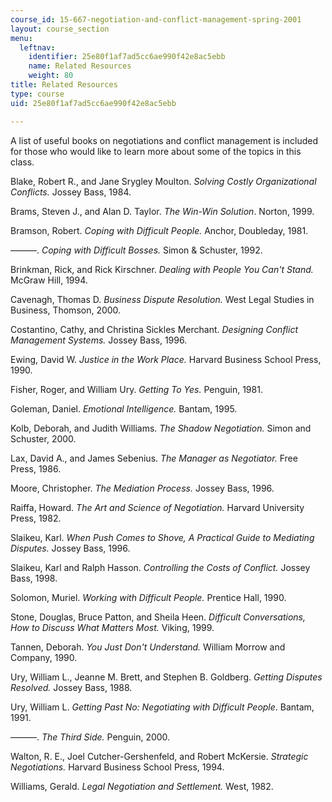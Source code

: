 ```yaml
---
course_id: 15-667-negotiation-and-conflict-management-spring-2001
layout: course_section
menu:
  leftnav:
    identifier: 25e80f1af7ad5cc6ae990f42e8ac5ebb
    name: Related Resources
    weight: 80
title: Related Resources
type: course
uid: 25e80f1af7ad5cc6ae990f42e8ac5ebb

---
```


A list of useful books on negotiations and conflict management is included for those who would like to learn more about some of the topics in this class.

Blake, Robert R., and Jane Srygley Moulton. _Solving Costly Organizational Conflicts._ Jossey Bass, 1984.

Brams, Steven J., and Alan D. Taylor. _The Win-Win Solution_. Norton, 1999.

Bramson, Robert. _Coping with Difficult People._ Anchor, Doubleday, 1981.

———. _Coping with Difficult Bosses._ Simon & Schuster, 1992.

Brinkman, Rick, and Rick Kirschner. _Dealing with People You Can't Stand._ McGraw Hill, 1994.

Cavenagh, Thomas D. _Business Dispute Resolution._ West Legal Studies in Business, Thomson, 2000.

Costantino, Cathy, and Christina Sickles Merchant. _Designing Conflict Management Systems._ Jossey Bass, 1996.

Ewing, David W. _Justice in the Work Place._ Harvard Business School Press, 1990.

Fisher, Roger, and William Ury. _Getting To Yes._ Penguin, 1981.

Goleman, Daniel. _Emotional Intelligence._ Bantam, 1995.

Kolb, Deborah, and Judith Williams. _The Shadow Negotiation._ Simon and Schuster, 2000.

Lax, David A., and James Sebenius. _The Manager as Negotiator._ Free Press, 1986.

Moore, Christopher. _The Mediation Process._ Jossey Bass, 1996.

Raiffa, Howard. _The Art and Science of Negotiation._ Harvard University Press, 1982.

Slaikeu, Karl. _When Push Comes to Shove, A Practical Guide to Mediating Disputes._ Jossey Bass, 1996.

Slaikeu, Karl and Ralph Hasson. _Controlling the Costs of Conflict._ Jossey Bass, 1998.

Solomon, Muriel. _Working with Difficult People._ Prentice Hall, 1990.

Stone, Douglas, Bruce Patton, and Sheila Heen. _Difficult Conversations, How to Discuss What Matters Most._ Viking, 1999.

Tannen, Deborah. _You Just Don't Understand._ William Morrow and Company, 1990.

Ury, William L., Jeanne M. Brett, and Stephen B. Goldberg. _Getting Disputes Resolved._ Jossey Bass, 1988.

Ury, William L. _Getting Past No: Negotiating with Difficult People_. Bantam, 1991.

———. _The Third Side._ Penguin, 2000.

Walton, R. E., Joel Cutcher-Gershenfeld, and Robert McKersie. _Strategic Negotiations._ Harvard Business School Press, 1994.

Williams, Gerald. _Legal Negotiation and Settlement._ West, 1982.